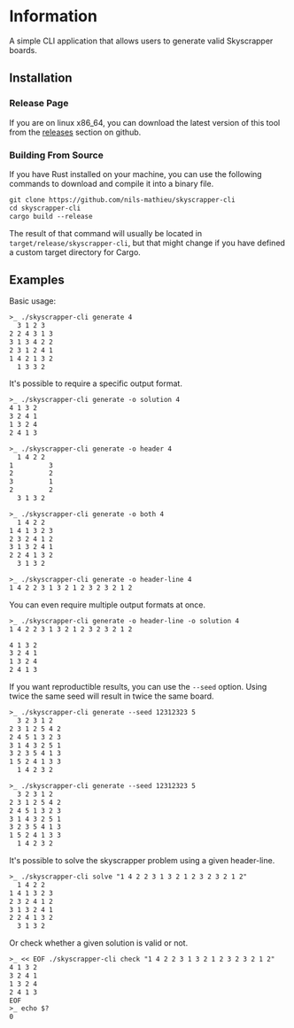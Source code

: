 # Information

A simple CLI application that allows users to generate valid Skyscrapper boards.

## Installation

### Release Page

If you are on linux x86_64, you can download the latest version of this tool from the [releases](https://github.com/nils-mathieu/skyscrapper-cli/releases) section on github.

### Building From Source

If you have Rust installed on your machine, you can use the following commands to download and compile it into a binary file.

```txt
git clone https://github.com/nils-mathieu/skyscrapper-cli
cd skyscrapper-cli
cargo build --release
```

The result of that command will usually be located in `target/release/skyscrapper-cli`, but that might change if you have defined a custom target directory for Cargo.

## Examples

Basic usage:

```txt
>_ ./skyscrapper-cli generate 4
  3 1 2 3
2 2 4 3 1 3
3 1 3 4 2 2
2 3 1 2 4 1
1 4 2 1 3 2
  1 3 3 2
```

It's possible to require a specific output format.

```txt
>_ ./skyscrapper-cli generate -o solution 4
4 1 3 2
3 2 4 1
1 3 2 4
2 4 1 3

>_ ./skyscrapper-cli generate -o header 4
  1 4 2 2
1         3
2         2
3         1
2         2
  3 1 3 2

>_ ./skyscrapper-cli generate -o both 4
  1 4 2 2
1 4 1 3 2 3
2 3 2 4 1 2
3 1 3 2 4 1
2 2 4 1 3 2
  3 1 3 2

>_ ./skyscrapper-cli generate -o header-line 4
1 4 2 2 3 1 3 2 1 2 3 2 3 2 1 2
```

You can even require multiple output formats at once.

```txt
>_ ./skyscrapper-cli generate -o header-line -o solution 4
1 4 2 2 3 1 3 2 1 2 3 2 3 2 1 2

4 1 3 2
3 2 4 1
1 3 2 4
2 4 1 3
```

If you want reproductible results, you can use the `--seed` option. Using twice the same seed will result in twice the same board.

```txt
>_ ./skyscrapper-cli generate --seed 12312323 5
  3 2 3 1 2
2 3 1 2 5 4 2
2 4 5 1 3 2 3
3 1 4 3 2 5 1
3 2 3 5 4 1 3
1 5 2 4 1 3 3
  1 4 2 3 2

>_ ./skyscrapper-cli generate --seed 12312323 5
  3 2 3 1 2
2 3 1 2 5 4 2
2 4 5 1 3 2 3
3 1 4 3 2 5 1
3 2 3 5 4 1 3
1 5 2 4 1 3 3
  1 4 2 3 2
```

It's possible to solve the skyscrapper problem using a given header-line.

```txt
>_ ./skyscrapper-cli solve "1 4 2 2 3 1 3 2 1 2 3 2 3 2 1 2"
  1 4 2 2
1 4 1 3 2 3
2 3 2 4 1 2
3 1 3 2 4 1
2 2 4 1 3 2
  3 1 3 2
```

Or check whether a given solution is valid or not.

```txt
>_ << EOF ./skyscrapper-cli check "1 4 2 2 3 1 3 2 1 2 3 2 3 2 1 2"
4 1 3 2
3 2 4 1
1 3 2 4
2 4 1 3
EOF
>_ echo $?
0
```
